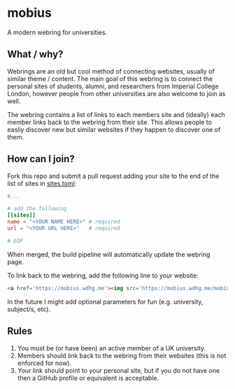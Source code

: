 # mobius

A modern webring for universities.

## What / why?

Webrings are an old but cool method of connecting websites, usually of similar theme / content. The main goal of this webring is to connect the personal sites of students, alumni, and researchers from Imperial College London, however people from other universities are also welcome to join as well.

The webring contains a list of links to each members site and (ideally) each member links back to the webring from their site. This allows people to easliy discover new but similar websites if they happen to discover one of them.

## How can I join?

Fork this repo and submit a pull request adding your site to the end of the list of sites in [sites.toml](sites.toml):

```toml
#...

# add the following
[[sites]]
name = "<YOUR NAME HERE>" # required
url = "<YOUR URL HERE>"   # required

# EOF
```

When merged, the build pipeline will automatically update the webring page.

To link back to the webring, add the following line to your website:

```html
<a href='https://mobius.wdhg.me'><img src='https://mobius.wdhg.me/mobius_white_64.png'/></a>
```

In the future I might add optional parameters for fun (e.g. university, subject/s, etc).

## Rules

1. You must be (or have been) an active member of a UK university.
2. Members should link back to the webring from their websites (this is not enforced for now).
3. Your link should point to your personal site, but if you do not have one then a GitHub profile or equivalent is acceptable.
